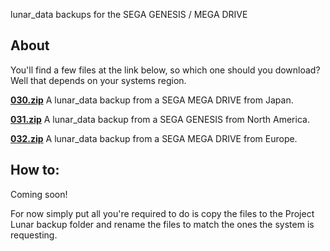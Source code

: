 lunar_data backups for the SEGA GENESIS / MEGA DRIVE

## About

You'll find a few files at the link below, so which one should you download?
Well that depends on your systems region.

**[030.zip](https://mega.nz/folder/pmxjHKbY#rmjfHdtLTmPEil1cTmf97Q/file/snxznYJR)**
A lunar_data backup from a SEGA MEGA DRIVE from Japan.

**[031.zip](https://mega.nz/folder/pmxjHKbY#rmjfHdtLTmPEil1cTmf97Q/file/NzwRmQDT)**
A lunar_data backup from a SEGA GENESIS from North America.

**[032.zip](https://mega.nz/folder/pmxjHKbY#rmjfHdtLTmPEil1cTmf97Q/file/MyI0HCoJ)**
A lunar_data backup from a SEGA MEGA DRIVE from Europe.

## How to:

Coming soon!

For now simply put all you're required to do is copy the files to the Project Lunar backup folder and rename the files to match the ones the system is requesting.
